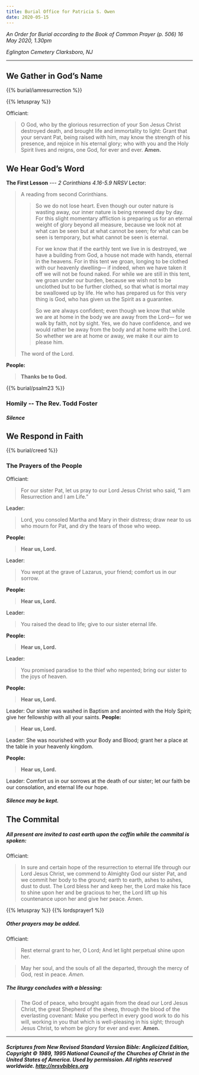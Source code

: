 ```yaml
---
title: Burial Office for Patricia S. Owen
date: 2020-05-15
---
```

_An Order for Burial_
_according to the Book of Common Prayer (p. 506)
16 May 2020, 1.30pm_

_Eglington Cemetery
Clarksboro, NJ_

------------

## We Gather in God’s Name
{{% burial/iamresurrection %}}

{{% letuspray %}}

Officiant:
> O God, who by the glorious resurrection of your Son Jesus Christ destroyed death, and brought life and immortality to light: Grant that your servant Pat, being raised with him, may know the strength of his presence, and rejoice in his eternal glory; who with you and the Holy Spirit lives and reigns, one God, for ever and ever. **Amen.**

## We Hear God’s Word
**The First Lesson**	--- _2 Corinthians 4.16-5.9 NRSV_
Lector:
> A reading from second Corinthians.
>
>> So we do not lose heart. Even though our outer nature is wasting away, our inner nature is being renewed day by day. For this slight momentary affliction is preparing us for an eternal weight of glory beyond all measure, because we look not at what can be seen but at what cannot be seen; for what can be seen is temporary, but what cannot be seen is eternal.
>>
>> For we know that if the earthly tent we live in is destroyed, we have a building from God, a house not made with hands, eternal in the heavens. For in this tent we groan, longing to be clothed with our heavenly dwelling— if indeed, when we have taken it off we will not be found naked. For while we are still in this tent, we groan under our burden, because we wish not to be unclothed but to be further clothed, so that what is mortal may be swallowed up by life. He who has prepared us for this very thing is God, who has given us the Spirit as a guarantee.
>>
>> So we are always confident; even though we know that while we are at home in the body we are away from the Lord— for we walk by faith, not by sight. Yes, we do have confidence, and we would rather be away from the body and at home with the Lord. So whether we are at home or away, we make it our aim to please him.
>
> The word of the Lord.

**People:**
> **Thanks be to God.**

{{% burial/psalm23 %}}

### Homily -- The Rev. Todd Foster
##### Silence

## We Respond in Faith
{{% burial/creed %}}

### The Prayers of the People
Officiant:
> For our sister Pat, let us pray to our Lord Jesus Christ who said, “I am Resurrection and I am Life.”

Leader:
> Lord, you consoled Martha and Mary in their distress; draw near to us who mourn for Pat, and dry the tears of those who weep.

**People:**
> **Hear us, Lord.**

Leader:
> You wept at the grave of Lazarus, your friend; comfort us in our sorrow.

**People:**
> **Hear us, Lord.**

Leader:
> You raised the dead to life; give to our sister eternal life.

**People:**
> **Hear us, Lord.**

Leader:
> You promised paradise to the thief who repented; bring our sister to the joys of heaven.

**People:**
> **Hear us, Lord.**

Leader:
Our sister was washed in Baptism and anointed with the Holy Spirit; give her fellowship with all your saints.
**People:**
> **Hear us, Lord.**

Leader:
She was nourished with your Body and Blood; grant her a place at the table in your heavenly kingdom.

**People:**
> **Hear us, Lord.**

Leader:
Comfort us in our sorrows at the death of our sister; let our faith be our consolation, and eternal life our hope.

##### Silence may be kept.

## The Commital
##### All present are invited to cast earth upon the coffin while the commital is spoken:

Officiant:
> In sure and certain hope of the resurrection to eternal life through our Lord Jesus Christ, we commend to Almighty God our sister Pat, and we commit her body to the ground; earth to earth, ashes to ashes, dust to dust. The Lord bless her and keep her, the Lord make his face to shine upon her and be gracious to her, the Lord lift up his countenance upon her and give her peace. Amen.

{{% letuspray %}}
{{% lordsprayer1 %}}

##### Other prayers may be added.

Officiant:
> Rest eternal grant to her, O Lord;
And let light perpetual shine upon her.

> May her soul, and the souls of all the departed,
through the mercy of God, rest in peace. *Amen.*

##### The liturgy concludes with a blessing:
> The God of peace, who brought again from the dead our Lord Jesus Christ, the great Shepherd of the sheep, through the blood of the everlasting covenant: Make you perfect in every good work to do his will, working in you that which is well-pleasing in his sight; through Jesus Christ, to whom be glory for ever and ever. **Amen.**


--------------

##### Scriptures from New Revised Standard Version Bible: Anglicized Edition, Copyright © 1989, 1995 National Council of the Churches of Christ in the United States of America. Used by permission. All rights reserved worldwide. http://nrsvbibles.org
